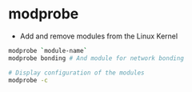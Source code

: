 # modprobe

- Add and remove modules from the Linux Kernel

```sh
modprobe `module-name`
modprobe bonding # And module for network bonding

# Display configuration of the modules
modprobe -c
```
